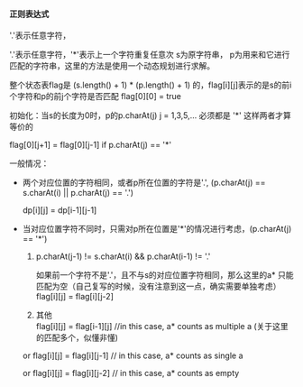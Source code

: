 #### 正则表达式

'.'表示任意字符，

'.'表示任意字符，'\*'表示上一个字符重复任意次
s为原字符串， p为用来和它进行匹配的字符串，这里的方法是使用一个动态规划进行求解。

整个状态表flag是 (s.length() + 1) * (p.length() + 1) 的，flag[i][j]表示的是s的前i个字符和p的前j个字符是否匹配
flag[0][0] = true

初始化：当s的长度为0时，p的p.charAt(j) j = 1,3,5,... 必须都是 '\*' 这样两者才算等价的

flag[0][j+1] = flag[0][j-1] if p.charAt(j) == '\*'

一般情况：
- 两个对应位置的字符相同，或者p所在位置的字符是'.', (p.charAt(j) == s.charAt(i) || p.charAt(j) == '.')

  dp[i][j] = dp[i-1][j-1]
  
- 当对应位置字符不同时，只需对p所在位置是'\*'的情况进行考虑，(p.charAt(j) == '\*')
  1. p.charAt(j-1) != s.charAt(i) && p.charAt(i-1) != '.'
     
     如果前一个字符不是'.'，且不与s的对应位置字符相同，那么这里的a* 只能匹配为空（自己复写的时候，没有注意到这一点，确实需要单独考虑）
     flag[i][j] = flag[i][j-2] 
  1. 其他       
       flag[i][j] = flag[i-1][j]    //in this case, a* counts as multiple a (关于这里的匹配多个，似懂非懂)

    or flag[i][j] = flag[i][j-1]   // in this case, a* counts as single a
    
    or flag[i][j] = flag[i][j-2]   // in this case, a* counts as empty
